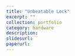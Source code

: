 ```yaml
---
title: "Unbeatable Lock"
excerpt: ""
collection: portfolio
category: hardware
description: 
slidesurl: 
paperurl: 
---
```



